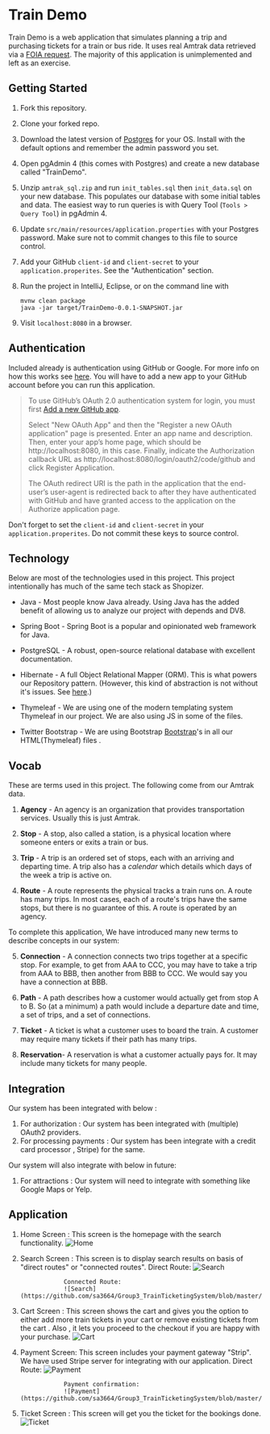 # Train Demo

Train Demo is a web application that simulates planning a trip and purchasing tickets for a train or bus ride. It uses real Amtrak data retrieved via a [FOIA request](https://www.muckrock.com/foi/united-states-of-america-10/machine-readable-amtrak-schedules-fares-and-stoproute-alignments-25904/). The majority of this application is unimplemented and left as an exercise.

## Getting Started

1. Fork this repository.

2. Clone your forked repo.

3. Download the latest version of [Postgres](https://www.postgresql.org/download/) for your OS. Install with the default options and remember the admin password you set.

4. Open pgAdmin 4 (this comes with Postgres) and create a new database called "TrainDemo".

5. Unzip `amtrak_sql.zip` and run `init_tables.sql` then `init_data.sql` on your new database. This populates our database with some initial tables and data. The easiest way to run queries is with Query Tool (`Tools > Query Tool`) in pgAdmin 4.

6. Update `src/main/resources/application.properties` with your Postgres password. Make sure not to commit changes to this file to source control.

7. Add your GitHub `client-id` and `client-secret` to your `application.properites`. See the "Authentication" section.

8. Run the project in IntelliJ, Eclipse, or on the command line with
    ```
    mvnw clean package
    java -jar target/TrainDemo-0.0.1-SNAPSHOT.jar
    ```

9. Visit `localhost:8080` in a browser.

## Authentication

Included already is authentication using GitHub or Google. For more info on how this works see [here](https://spring.io/guides/tutorials/spring-boot-oauth2/). You will have to add a new app to your GitHub account before you can run this application.

> To use GitHub’s OAuth 2.0 authentication system for login, you must first [Add a new GitHub app](https://github.com/settings/developers).
> 
> Select "New OAuth App" and then the "Register a new OAuth application" page is presented. Enter an app name and description. Then, enter your app’s home page, which should be http://localhost:8080, in this case. Finally, indicate the Authorization callback URL as http://localhost:8080/login/oauth2/code/github and click Register Application.
> 
> The OAuth redirect URI is the path in the application that the end-user’s user-agent is redirected back to after they have authenticated with GitHub and have granted access to the application on the Authorize application page.
 
Don't forget to set the `client-id` and `client-secret` in your `application.properites`. Do not commit these keys to source control. 

## Technology

Below are most of the technologies used in this project. This project intentionally has much of the same tech stack as Shopizer.

- Java - Most people know Java already. Using Java has the added benefit of allowing us to analyze our project with depends and DV8.

- Spring Boot - Spring Boot is a popular and opinionated web framework for Java.

- PostgreSQL - A robust, open-source relational database with excellent documentation.

- Hibernate - A full Object Relational Mapper (ORM). This is what powers our Repository pattern. (However, this kind of abstraction is not without it's issues. See [here](https://en.wikipedia.org/wiki/Object-relational_impedance_mismatch).)

- Thymeleaf - We are using one of the modern templating system Thymeleaf in our project. We are also using JS in some of the files.

- Twitter Bootstrap - We are using Bootstrap [Bootstrap](https://getbootstrap.com/docs/4.4/)'s in all our HTML(Thymeleaf) files .

## Vocab

These are terms used in this project. The following come from our Amtrak data.

1. __Agency__ - An agency is an organization that provides transportation services. Usually this is just Amtrak.

2. __Stop__ - A stop, also called a station, is a physical location where someone enters or exits a train or bus.

3. __Trip__ - A trip is an ordered set of stops, each with an arriving and departing time. A trip also has a *calendar* which details which days of the week a trip is active on.

4. __Route__ - A route represents the physical tracks a train runs on. A route has many trips. In most cases, each of a route's trips have the same stops, but there is no guarantee of this. A route is operated by an agency.

To complete this application, We have introduced many new terms to describe concepts in our system:

5. __Connection__ - A connection connects two trips together at a specific stop. For example, to get from AAA to CCC, you may have to take a trip from AAA to BBB, then another from BBB to CCC. We would say you have a connection at BBB.

6. __Path__ - A path describes how a customer would actually get from stop A to B. So (at a minimum) a path would include a departure date and time, a set of trips, and a set of connections.

7. __Ticket__ - A ticket is what a customer uses to board the train. A customer may require many tickets if their path has many trips.

8. __Reservation__- A reservation is what a customer actually pays for. It may include many tickets for many people.

## Integration

Our system has been integrated with below :

1. For authorization : Our system has been integrated with (multiple) OAuth2 providers.
1. For processing payments : Our system has been integrate with a credit card processor , Stripe) for the same.

Our system will also integrate with below in future:

1. For attractions : Our system will need to integrate with something like Google Maps or Yelp. 

## Application 

1. Home Screen   : This screen is the homepage with the search functionality.
                   ![Home](https://github.com/sa3664/Group3_TrainTicketingSystem/blob/master/Documents/Screens/Home.JPG)

2. Search Screen : This screen is to display search results on basis of "direct routes" or "connected 
                   routes".
                   Direct Route: 
                   ![Search](https://github.com/sa3664/Group3_TrainTicketingSystem/blob/master/Documents/Screens/Search_directRoute.JPG)

                   Connected Route:
                   ![Search](https://github.com/sa3664/Group3_TrainTicketingSystem/blob/master/Documents/Screens/Search_connectedRoute.JPG)

3. Cart Screen   : This screen shows the cart and gives you the option to either add more train tickets in 
                   your cart or remove existing tickets from the cart . Also , it lets you proceed to the checkout if you are happy with your purchase.
                   ![Cart](https://github.com/sa3664/Group3_TrainTicketingSystem/blob/master/Documents/Screens/Cart.JPG)

4. Payment Screen: This screen includes your payment gateway "Strip". We have used Stripe server for 
                   integrating with our application.
                   Direct Route: 
                   ![Payment](https://github.com/sa3664/Group3_TrainTicketingSystem/blob/master/Documents/Screens/Payment.JPG)

                   Payment confirmation:
                   ![Payment](https://github.com/sa3664/Group3_TrainTicketingSystem/blob/master/Documents/Screens/Payment%20Confirmation.JPG)

5. Ticket Screen : This screen will get you the ticket for the bookings done.
                   ![Ticket](https://github.com/sa3664/Group3_TrainTicketingSystem/blob/master/Documents/Screens/Ticket.JPG)